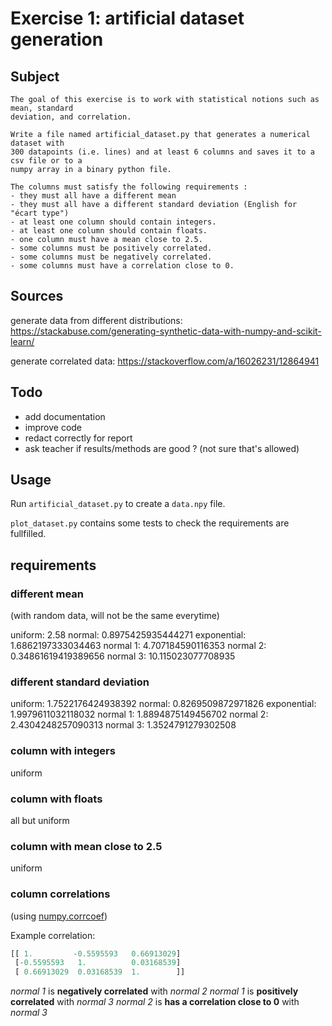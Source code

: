 # Exercise 1: artificial dataset generation

## Subject

```
The goal of this exercise is to work with statistical notions such as mean, standard
deviation, and correlation.

Write a file named artificial_dataset.py that generates a numerical dataset with
300 datapoints (i.e. lines) and at least 6 columns and saves it to a csv file or to a
numpy array in a binary python file.

The columns must satisfy the following requirements :
- they must all have a different mean
- they must all have a different standard deviation (English for "écart type")
- at least one column should contain integers.
- at least one column should contain floats.
- one column must have a mean close to 2.5.
- some columns must be positively correlated.
- some columns must be negatively correlated.
- some columns must have a correlation close to 0.
```

## Sources

generate data from different distributions: https://stackabuse.com/generating-synthetic-data-with-numpy-and-scikit-learn/

generate correlated data: https://stackoverflow.com/a/16026231/12864941

## Todo

- add documentation
- improve code
- redact correctly for report
- ask teacher if results/methods are good ? (not sure that's allowed)

## Usage

Run ```artificial_dataset.py``` to create a ```data.npy``` file.

```plot_dataset.py``` contains some tests to check the requirements are fullfilled.

## requirements

### different mean

(with random data, will not be the same everytime)

uniform: 2.58
normal: 0.8975425935444271
exponential: 1.6862197333034463
normal 1: 4.707184590116353
normal 2: 0.34861619419389656
normal 3: 10.115023077708935

### different standard deviation

uniform: 1.7522176424938392
normal: 0.8269509872971826
exponential: 1.9979611032118032
normal 1: 1.8894875149456702
normal 2: 2.4304248257090313
normal 3: 1.3524791279302508

### column with integers

uniform

### column with floats

all but uniform

### column with mean close to 2.5

uniform

### column correlations

(using [numpy.corrcoef](https://numpy.org/doc/stable/reference/generated/numpy.corrcoef.html#numpy-corrcoef))

Example correlation:
```python
[[ 1.         -0.5595593   0.66913029]
 [-0.5595593   1.          0.03168539]
 [ 0.66913029  0.03168539  1.        ]]
```

*normal 1* is **negatively correlated** with *normal 2*
*normal 1* is **positively correlated** with *normal 3*
*normal 2* is **has a correlation close to 0** with *normal 3*
